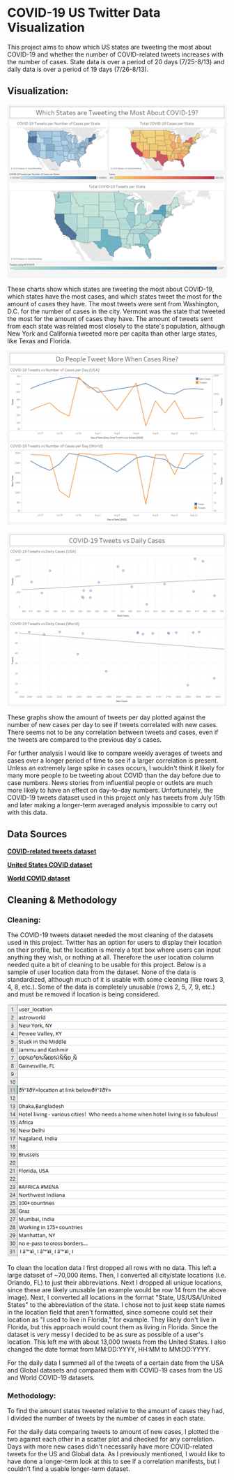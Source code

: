 # COVID-19 US Twitter Data Visualization

This project aims to show which US states are tweeting the most about COVID-19 and whether the number of COVID-related tweets increases with the number of cases. State data is over a period of 20 days (7/25-8/13) and daily data is over a period of 19 days (7/26-8/13).

## Visualization:

![Which states are tweeting about COVID-19 the most?](https://github.com/daviddecorso/covid-tweet-viz/blob/master/Which%20states%20are%20tweeting%20the%20most%20about%20covid.png)

These charts show which states are tweeting the most about COVID-19, which states have the most cases, and which states tweet the most for the amount of cases they have. The most tweets were sent from Washington, D.C. for the number of cases in the city. Vermont was the state that tweeted the most for the amount of cases they have. The amount of tweets sent from each state was related most closely to the state's population, although New York and California tweeted more per capita than other large states, like Texas and Florida.

![Do people tweet more when cases rise?](https://github.com/daviddecorso/covid-tweet-viz/blob/master/Do%20people%20tweet%20more%20when%20cases%20rise.png)

![COVID-19 cases vs daily tweets](https://github.com/daviddecorso/covid-tweet-viz/blob/master/Tweets%20vs%20daily%20cases.png)

These graphs show the amount of tweets per day plotted against the number of new cases per day to see if tweets correlated with new cases. There seems not to be any correlation between tweets and cases, even if the tweets are compared to the previous day's cases.

For further analysis I would like to compare weekly averages of tweets and cases over a longer period of time to see if a larger correlation is present. Unless an extremely large spike in cases occurs, I wouldn't think it likely for many more people to be tweeting about COVID than the day before due to case numbers. News stories from influential people or outlets are much more likely to have an effect on day-to-day numbers. Unfortunately, the COVID-19 tweets dataset used in this project only has tweets from July 15th and later making a longer-term averaged analysis impossible to carry out with this data.

## Data Sources

**[COVID-related tweets dataset](https://www.kaggle.com/gpreda/covid19-tweets)**

**[United States COVID dataset](https://github.com/nytimes/covid-19-data)**

**[World COVID dataset](https://ourworldindata.org/covid-cases)**

## Cleaning & Methodology

### Cleaning:

The COVID-19 tweets dataset needed the most cleaning of the datasets used in this project. Twitter has an option for users to display their location on their profile, but the location is merely a text box where users can input anything they wish, or nothing at all. Therefore the user location column needed quite a bit of cleaning to be usable for this project. Below is a sample of user location data from the dataset. None of the data is standardized, although much of it is usable with some cleaning (like rows 3, 4, 8, etc.). Some of the data is completely unusable (rows 2, 5, 7, 9, etc.) and must be removed if location is being considered.

![Raw user location data from COVID-19 tweets dataset](https://github.com/daviddecorso/covid-tweet-viz/blob/master/readme_images/dirty%20tweet%20location%20data.PNG)

To clean the location data I first dropped all rows with no data. This left a large dataset of ~70,000 items. Then, I converted all city/state locations (i.e. Orlando, FL) to just their abbreviations. Next I dropped all unique locations, since these are likely unusable (an example would be row 14 from the above image). Next, I converted all locations in the format "State, US/USA/United States" to the abbreviation of the state. I chose not to just keep state names in the location field that aren't formatted, since someone could set their location as "I used to live in Florida," for example. They likely don't live in Florida, but this approach would count them as living in Florida. Since the dataset is very messy I decided to be as sure as possible of a user's location. This left me with about 13,000 tweets from the United States. I also changed the date format from MM:DD:YYYY, HH:MM to MM:DD:YYYY.

For the daily data I summed all of the tweets of a certain date from the USA and Global datasets and compared them with COVID-19 cases from the US and World COVID-19 datasets.

### Methodology:

To find the amount states tweeted relative to the amount of cases they had, I divided the number of tweets by the number of cases in each state.

For the daily data comparing tweets to amount of new cases, I plotted the two against each other in a scatter plot and checked for any correlation. Days with more new cases didn't necessarily have more COVID-related tweets for the US and Global data. As I previously mentioned, I would like to have done a longer-term look at this to see if a correlation manifests, but I couldn't find a usable longer-term dataset.
